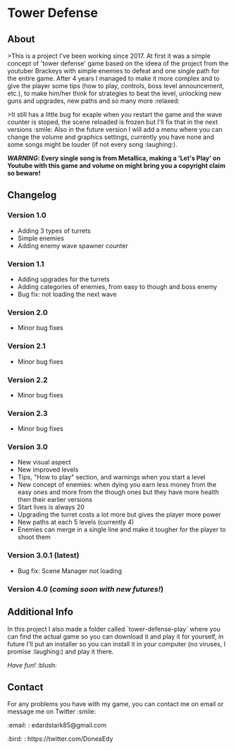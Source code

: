 # Tower Defense

## About

<p>>This is a project I've been working since 2017. At first it was a simple concept of 'tower defense' game based on the ideea of the project from the youtuber Brackeys with simple enemies to defeat and one single path for the entire game. 
After 4 years I managed to make it more complex and to give the player some tips (how to play, controls, boss level announcement, etc.), to make him/her think for strategies to beat the level, 
unlocking new guns and upgrades, new paths and so many more :relaxed: </p>

<p>>It still has a little bug for exaple when you restart the game and the wave counter is stoped, the scene reloaded is frozen but I'll fix that in the next versions :smile:
Also in the future version I will add a menu where you can change the volume and graphics settings, currently you have none and some songs might be louder (if not every song :laughing:).</p>

<p><b><i>WARNING</i>: Every single song is from Metallica, making a 'Let's Play' on Youtube with this game and volume on might bring you a copyright claim so beware! </b></p>

## Changelog

### Version 1.0
<ul>
  <li>Adding 3 types of turrets
  <li>Simple enemies
  <li>Adding enemy wave spawner counter
</ul>

### Version 1.1
<ul>
  <li>Adding upgrades for the turrets
  <li>Adding categories of enemies, from easy to though and boss enemy
  <li>Bug fix: not loading the next wave
</ul>

### Version 2.0
<ul>
  <li>Minor bug fixes
</ul>

### Version 2.1
<ul>
  <li>Minor bug fixes
</ul>

### Version 2.2
<ul>
  <li>Minor bug fixes
</ul>

### Version 2.3
<ul>
  <li>Minor bug fixes
</ul>

### Version 3.0
<ul>
  <li>New visual aspect
  <li>New improved levels
  <li>Tips, "How to play" section, and warnings when you start a level
  <li>New concept of enemies: when dying you earn less money from the easy ones and more from the though ones but they have more health then their earlier versions
  <li>Start lives is always 20
  <li>Upgrading the turret costs a lot more but gives the player more power
  <li>New paths at each 5 levels (currently 4)
  <li>Enemies can merge in a single line and make it tougher for the player to shoot them
</ul>

### Version 3.0.1 (<b>latest</b>)
<ul>
  <li>Bug fix: Scene Manager not loading
</ul>

### Version 4.0 (<b><i>coming soon with new futures!</i></b>)

## Additional Info

<p>In this project I also made a folder called `tower-defense-play` where you can find the actual game so you can download it and play it for yourself, in future I'll put an
installer so you can install it in your computer (no viruses, I promise :laughing:) and play it there.</p>

<p><i>Have fun!</i> :blush:</p>

## Contact 

<p>For any problems you have with my game, you can contact me on email or message me on Twitter :smile: </p>
<p>:email: : edardstark85@gmail.com</p>
<p>:bird: : https://twitter.com/DoneaEdy</p>
